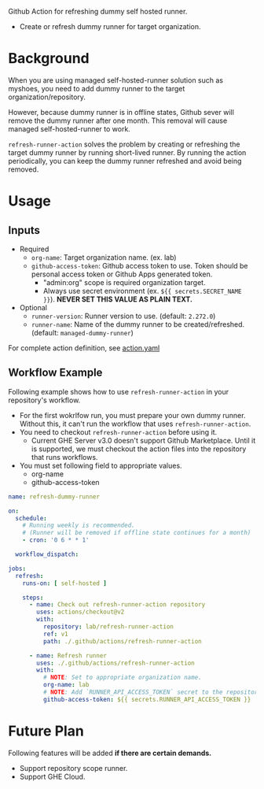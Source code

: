 Github Action for refreshing dummy self hosted runner.

- Create or refresh dummy runner for target organization.

# Background

When you are using managed self-hosted-runner solution such as myshoes, you need to add dummy runner to the target organization/repository.

However, because dummy runner is in offline states, Github sever will remove the dummy runner after one month. This removal will cause managed self-hosted-runner to work.

`refresh-runner-action` solves the problem by creating or refreshing the target dummy runner by running short-lived runner. By running the action periodically, you can keep the dummy runner refreshed and avoid being removed.


# Usage

## Inputs

- Required
  - `org-name`: Target organization name. (ex. lab)
  - `github-access-token`: Github access token to use. Token should be personal access token or Github Apps generated token.
      - "admin:org" scope is required organization target.
      - Always use secret environment (ex. `${{ secrets.SECRET_NAME }}`). **NEVER SET THIS VALUE AS PLAIN TEXT.**
- Optional
  - `runner-version`: Runner version to use. (default: `2.272.0`)
  - `runner-name`: Name of the dummy runner to be created/refreshed. (default: `managed-dummy-runner`)

For complete action definition, see [action.yaml](./action.yaml)

## Workflow Example

Following example shows how to use `refresh-runner-action` in your repository's workflow.

- For the first wokrlfow run, you must prepare your own dummy runner. Without this, it can't run the workflow that uses `refresh-runner-action`.
- You need to checkout `refresh-runner-action` before using it.
    - Current GHE Server v3.0 doesn't support Github Marketplace. Until it is supported, we must checkout the action files into the repository that runs workflows.
- You must set following field to appropriate values.
    - org-name
    - github-access-token

```yaml
name: refresh-dummy-runner

on:
  schedule:
    # Running weekly is recommended. 
    # (Runner will be removed if offline state continues for a month)
    - cron: '0 6 * * 1'

  workflow_dispatch:

jobs:
  refresh:
    runs-on: [ self-hosted ]

    steps:
      - name: Check out refresh-runner-action repository
        uses: actions/checkout@v2
        with:
          repository: lab/refresh-runner-action
          ref: v1
          path: ./.github/actions/refresh-runner-action

      - name: Refresh runner
        uses: ./.github/actions/refresh-runner-action
        with:
          # NOTE: Set to appropriate organization name.
          org-name: lab
          # NOTE: Add `RUNNER_API_ACCESS_TOKEN` secret to the repository.
          github-access-token: ${{ secrets.RUNNER_API_ACCESS_TOKEN }}
```


# Future Plan

Following features will be added **if there are certain demands.**

- Support repository scope runner.
- Support GHE Cloud.
